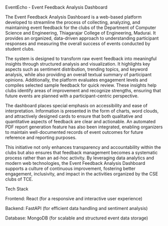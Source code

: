EventEcho - Event Feedback Analysis Dashboard

The Event Feedback Analysis Dashboard is a web-based platform developed to streamline the process of collecting, analyzing, and maintaining event feedback for the clubs of the Department of Computer Science and Engineering, Thiagarajar College of Engineering, Madurai. It provides an organized, data-driven approach to understanding participant responses and measuring the overall success of events conducted by student clubs.

The system is designed to transform raw event feedback into meaningful insights through structured analysis and visualization. It highlights key aspects such as sentiment distribution, trending topics, and keyword analysis, while also providing an overall textual summary of participant opinions. Additionally, the platform evaluates engagement levels and compiles selected sample feedback for quick review. These insights help clubs identify areas of improvement and recognize strengths, ensuring that future events are planned with a participant-centric perspective.

The dashboard places special emphasis on accessibility and ease of interpretation. Information is presented in the form of charts, word clouds, and attractively designed cards to ensure that both qualitative and quantitative aspects of feedback are clear and actionable. An automated PDF report generation feature has also been integrated, enabling organizers to maintain well-documented records of event outcomes for future reference and reporting purposes.

This initiative not only enhances transparency and accountability within the clubs but also ensures that feedback management becomes a systematic process rather than an ad-hoc activity. By leveraging data analytics and modern web technologies, the Event Feedback Analysis Dashboard supports a culture of continuous improvement, fostering better engagement, inclusivity, and impact in the activities organized by the CSE clubs of TCE.

Tech Stack

Frontend: React (for a responsive and interactive user experience)

Backend: FastAPI (for efficient data handling and sentiment analysis)

Database: MongoDB (for scalable and structured event data storage)


